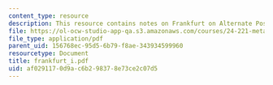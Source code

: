 ```yaml
---
content_type: resource
description: This resource contains notes on Frankfurt on Alternate Possibilities.
file: https://ol-ocw-studio-app-qa.s3.amazonaws.com/courses/24-221-metaphysics-free-will-fall-2004/af0291170d9ac6b298378e73ce2c07d5_frankfurt_i.pdf
file_type: application/pdf
parent_uid: 156768ec-95d5-6b79-f8ae-343934599960
resourcetype: Document
title: frankfurt_i.pdf
uid: af029117-0d9a-c6b2-9837-8e73ce2c07d5
---
```

